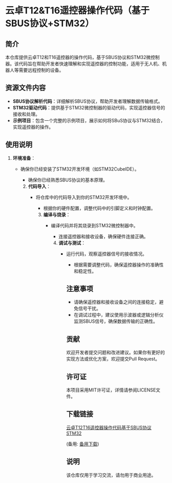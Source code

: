 # 云卓T12&T16遥控器操作代码（基于SBUS协议+STM32）

## 简介

本仓库提供云卓T12和T16遥控器的操作代码，基于SBUS协议和STM32微控制器。该代码旨在帮助开发者快速理解和实现遥控器的控制功能，适用于无人机、机器人等需要远程控制的设备。

## 资源文件内容

- **SBUS协议解析代码**：详细解析SBUS协议，帮助开发者理解数据传输格式。
- **STM32驱动代码**：提供基于STM32微控制器的驱动代码，实现遥控器信号的接收和处理。
- **示例项目**：包含一个完整的示例项目，展示如何将SBuS协议与STM32结合，实现遥控器的操作。

## 使用说明

1. **环境准备**：
   - 确保你已经安装了STM32开发环境（如STM32CubeIDE）。
      - 确保你已经熟悉SBUS协议的基本原理。

      2. **代码导入**：
         - 将仓库中的代码导入到你的STM32开发环境中。
            - 根据你的硬件配置，调整代码中的引脚定义和时钟配置。

            3. **编译与烧录**：
               - 编译代码并将其烧录到STM32微控制器中。
                  - 连接遥控器和接收设备，确保硬件连接正确。

                  4. **调试与测试**：
                     - 运行代码，观察遥控器信号的接收情况。
                        - 根据需要调整代码，确保遥控器操作的准确性和稳定性。

                        ## 注意事项

                        - 请确保遥控器和接收设备之间的连接稳定，避免信号干扰。
                        - 在调试过程中，建议使用示波器或逻辑分析仪监测SBUS信号，确保数据传输的正确性。

                        ## 贡献

                        欢迎开发者提交问题和改进建议。如果你有更好的实现方法或优化方案，欢迎提交Pull Request。

                        ## 许可证

                        本项目采用MIT许可证，详情请参阅LICENSE文件。

                        ## 下载链接
                        [云卓T12T16遥控器操作代码基于SBUS协议STM32](https://pan.quark.cn/s/bb3bef0b015d) 

                        (备用: [备用下载](https://pan.baidu.com/s/1tY6R7Bx5oRrIbpWuqFaQaQ?pwd=1234))

                        ## 说明

                        该仓库仅用于学习交流，请勿用于商业用途。

